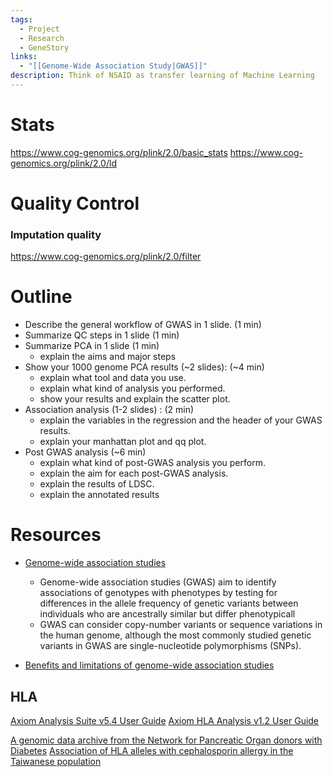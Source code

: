```yaml
---
tags:
  - Project
  - Research
  - GeneStory
links:
  - "[[Genome-Wide Association Study|GWAS]]"
description: Think of NSAID as transfer learning of Machine Learning
---
```

# Stats

https://www.cog-genomics.org/plink/2.0/basic_stats
https://www.cog-genomics.org/plink/2.0/ld

# Quality Control

### Imputation quality

https://www.cog-genomics.org/plink/2.0/filter

# Outline

- Describe the general workflow of GWAS in 1 slide. (1 min)
- Summarize QC steps in 1 slide (1 min)
- Summarize PCA in 1 slide (1 min)
    - explain the aims and major steps
- Show your 1000 genome PCA results (~2 slides): (~4 min)
    - explain what tool and data you use.
    - explain what kind of analysis you performed.
    - show your results and explain the scatter plot.
- Association analysis (1-2 slides) : (2 min)
    - explain the variables in the regression and the header of your GWAS results.
    - explain your manhattan plot and qq plot.
- Post GWAS analysis (~6 min)
    - explain what kind of post-GWAS analysis you perform.
    - explain the aim for each post-GWAS analysis.
    - explain the results of LDSC.
    - explain the annotated results

# Resources

- [Genome-wide association studies](https://www.nature.com/articles/s43586-021-00056-9)
	- Genome-wide association studies (GWAS) aim to identify associations of genotypes with phenotypes by testing for differences in the allele frequency of genetic variants between individuals who are ancestrally similar but differ phenotypicall
	- GWAS can consider copy-number variants or sequence variations in the human genome, although the most commonly studied genetic variants in GWAS are single-nucleotide polymorphisms (SNPs).

- [Benefits and limitations of genome-wide association studies](https://www.nature.com/articles/s41576-019-0127-1)

## HLA

[Axiom Analysis Suite v5.4 User Guide](https://assets.thermofisher.com/TFS-Assets/GSD/brochures/axiom-analysis-suite-user-guide.pdf)
[Axiom HLA Analysis v1.2 User Guide](https://assets.thermofisher.com/TFS-Assets/LSG/manuals/axiom_hla_analysis_user_guide.pdf)

[A genomic data archive from the Network for Pancreatic Organ donors with Diabetes](https://pmc.ncbi.nlm.nih.gov/articles/PMC10219990)
[Association of HLA alleles with cephalosporin allergy in the Taiwanese population](https://www.nature.com/articles/s41598-024-68185-1)